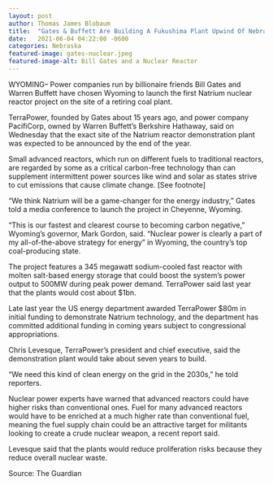 ```yaml
---
layout: post 
author: Thomas James Blobaum 
title:  "Gates & Buffett Are Building A Fukushima Plant Upwind Of Nebraska"
date:   2021-06-04 04:22:00 -0600
categories: Nebraska
featured-image: gates-nuclear.jpeg
featured-image-alt: Bill Gates and a Nuclear Reactor
---
```

WYOMING– Power companies run by billionaire friends Bill Gates and Warren Buffett have chosen Wyoming to launch the first Natrium nuclear reactor project on the site of a retiring coal plant.

TerraPower, founded by Gates about 15 years ago, and power company PacifiCorp, owned by Warren Buffett’s Berkshire Hathaway, said on Wednesday that the exact site of the Natrium reactor demonstration plant was expected to be announced by the end of the year.

Small advanced reactors, which run on different fuels to traditional reactors, are regarded by some as a critical carbon-free technology than can supplement intermittent power sources like wind and solar as states strive to cut emissions that cause climate change. [See footnote]

“We think Natrium will be a game-changer for the energy industry,” Gates told a media conference to launch the project in Cheyenne, Wyoming.

“This is our fastest and clearest course to becoming carbon negative,” Wyoming’s governor, Mark Gordon, said. “Nuclear power is clearly a part of my all-of-the-above strategy for energy” in Wyoming, the country’s top coal-producing state.

The project features a 345 megawatt sodium-cooled fast reactor with molten salt-based energy storage that could boost the system’s power output to 500MW during peak power demand. TerraPower said last year that the plants would cost about $1bn.

Late last year the US energy department awarded TerraPower $80m in initial funding to demonstrate Natrium technology, and the department has committed additional funding in coming years subject to congressional appropriations.

Chris Levesque, TerraPower’s president and chief executive, said the demonstration plant would take about seven years to build.

“We need this kind of clean energy on the grid in the 2030s,” he told reporters.

Nuclear power experts have warned that advanced reactors could have higher risks than conventional ones. Fuel for many advanced reactors would have to be enriched at a much higher rate than conventional fuel, meaning the fuel supply chain could be an attractive target for militants looking to create a crude nuclear weapon, a recent report said.

Levesque said that the plants would reduce proliferation risks because they reduce overall nuclear waste.

Source: The Guardian

<a href="http://thenewworldpost.com/" data-iframely-url></a>
